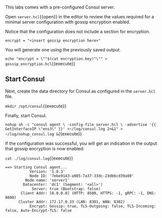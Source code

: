 This labs comes with a pre-configured Consul server.

Open `server.hcl`{{open}} in the editor to review the
values required for a minimal server configuration with
gossip encryption enabled.

Notice that the configuration does not include a section for encryption.

```
encrypt = "<insert gossip encryption here>"
```

You will generate one using the previously saved output.

`echo "encrypt = \""$(cat encryption.key)"\"" > gossip_encryption.hcl`{{execute}} 

## Start Consul

Next, create the data directory for Consul as configured in the `server.hcl` file.

`mkdir /opt/consul`{{execute}}

Finally, start Consul.

`nohup sh -c "consul agent \
  -config-file server.hcl \
  -advertise '{{ GetInterfaceIP \"ens3\" }}' >~/log/consul.log 2>&1" > ~/log/nohup_consul.log &`{{execute}}

<!--
`consul agent \
  -config-file server.hcl \
  -config-file gossip_encryption.hcl \
  -advertise '{{ GetInterfaceIP "ens3" }}'`{{execute}}
--> 

If the configuration was successful, you will get an
indication in the output that gossip encryption is now enabled:

`cat ./log/consul.log`{{execute}}

```
==> Starting Consul agent...
           Version: '1.8.3'
           Node ID: '7ebe9143-a085-7a37-33dc-23db6cd39a80'
         Node name: 'server1'
        Datacenter: 'dc1' (Segment: '<all>')
            Server: true (Bootstrap: false)
       Client Addr: [0.0.0.0] (HTTP: 8500, HTTPS: -1, gRPC: -1, DNS: 8600)
      Cluster Addr: 172.17.0.33 (LAN: 8301, WAN: 8302)
           Encrypt: Gossip: true, TLS-Outgoing: false, TLS-Incoming: false, Auto-Encrypt-TLS: false
```
